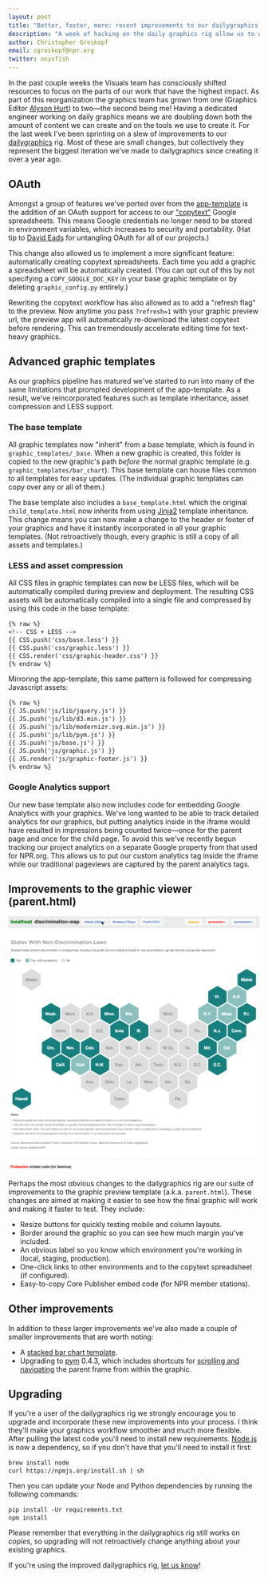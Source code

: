 ```yaml
---
layout: post
title: "Better, faster, more: recent improvements to our dailygraphics rig"
description: "A week of hacking on the daily graphics rig allow us to work faster and with more flexible components."
author: Christopher Groskopf
email: cgroskopf@npr.org
twitter: onyxfish
---
```


In the past couple weeks the Visuals team has consciously shifted resources to focus on the parts of our work that have the highest impact. As part of this reorganization the graphics team has grown from one (Graphics Editor [Alyson Hurt](https://twitter.com/alykat)) to two&mdash;the second being me! Having a dedicated engineer working on daily graphics means we are doubling down both the amount of content we can create and on the tools we use to create it. For the last week I've been sprinting on a slew of improvements to our [dailygraphics](https://github.com/nprapps/dailygraphics) rig. Most of these are small changes, but collectively they represent the biggest iteration we've made to dailygraphics since creating it over a year ago.

## OAuth

Amongst a group of features we've ported over from the [app-template](https://github.com/nprapps/app-template) is the addition of an OAuth support for access to our ["copytext"](https://github.com/nprapps/dailygraphics#connecting-to-a-google-spreadsheet) Google spreadsheets. This means Google credentials no longer need to be stored in environment variables, which increases to security and portability. (Hat tip to [David Eads](https://twitter.com/eads) for untangling OAuth for all of our projects.)

This change also allowed us to implement a more significant feature: automatically creating copytext spreadsheets. Each time you add a graphic a spreadsheet will be automatically created. (You can opt out of this by not specifying a ``COPY_GOOGLE_DOC_KEY`` in your base graphic template or by deleting ``graphic_config.py`` entirely.)

Rewriting the copytext workflow has also allowed as to add a "refresh flag" to the preview. Now anytime you pass ``?refresh=1`` with your graphic preview url, the preview app will automatically re-download the latest copytext before rendering. This can tremendously accelerate editing time for text-heavy graphics.

## Advanced graphic templates

As our graphics pipeline has matured we've started to run into many of the same limitations that prompted development of the app-template. As a result, we've reincorporated features such as template inheritance, asset compression and LESS support.

### The base template

All graphic templates now "inherit" from a base template, which is found in ``graphic_templates/_base``. When a new graphic is created, this folder is copied to the new graphic's path *before* the normal graphic template (e.g. ``graphic_templates/bar_chart``). This base template can house files common to all templates for easy updates. (The individual graphic templates can copy over any or all of them.)

The base template also includes a ``base_template.html`` which the original ``child_template.html`` now inherits from using [Jinja2](http://jinja.pocoo.org/docs/dev/) template inheritance. This change means you can now make a change to the header or footer of your graphics and have it instantly incorporated in all your graphic templates. (Not retroactively though, every graphic is still a copy of all assets and templates.)

### LESS and asset compression

All CSS files in graphic templates can now be LESS files, which will be automatically compiled during preview and deployment. The resulting CSS assets will be automatically compiled into a single file and compressed by using this code in the base template:

```
{% raw %}
<!-- CSS + LESS -->
{{ CSS.push('css/base.less') }}
{{ CSS.push('css/graphic.less') }}
{{ CSS.render('css/graphic-header.css') }}
{% endraw %}
```

Mirroring the app-template, this same pattern is followed for compressing Javascript assets:

```
{% raw %}
{{ JS.push('js/lib/jquery.js') }}
{{ JS.push('js/lib/d3.min.js') }}
{{ JS.push('js/lib/modernizr.svg.min.js') }}
{{ JS.push('js/lib/pym.js') }}
{{ JS.push('js/base.js') }}
{{ JS.push('js/graphic.js') }}
{{ JS.render('js/graphic-footer.js') }}
{% endraw %}
```

### Google Analytics support

Our new base template also now includes code for embedding Google Analytics with your graphics. We've long wanted to be able to track detailed analytics for our graphics, but putting analytics inside in the iframe would have resulted in impressions being counted twice&mdash;once for the parent page and once for the child page. To avoid this we've recently begun tracking our project analytics on a separate Google property from that used for NPR.org. This allows us to put our custom analytics tag inside the iframe while our traditional pageviews are captured by the parent analytics tags.

## Improvements to the graphic viewer (parent.html)

<img src="/img/posts/dailygraphics-parent.gif">

Perhaps the most obvious changes to the dailygraphics rig are our suite of improvements to the graphic preview template (a.k.a. ``parent.html``). These changes are aimed at making it easier to see how the final graphic will work and making it faster to test. They include:

* Resize buttons for quickly testing mobile and column layouts.
* Border around the graphic so you can see how much margin you've included.
* An obvious label so you know which environment you're working in (local, staging, production).
* One-click links to other environments and to the copytext spreadsheet (if configured).
* Easy-to-copy Core Publisher embed code (for NPR member stations).

## Other improvements

In addition to these larger improvements we've also made a couple of smaller improvements that are worth noting:

* A [stacked bar chart template](https://github.com/nprapps/dailygraphics/tree/master/graphic_templates/stacked_bar_chart).
* Upgrading to [pym](http://blog.apps.npr.org/pym.js/) 0.4.3, which includes shortcuts for [scrolling and navigating](http://blog.apps.npr.org/pym.js/#example-navigation) the parent frame from within the graphic.

## Upgrading

If you're a user of the dailygraphics rig we strongly encourage you to upgrade and incorporate these new improvements into your process. I think they'll make your graphics workflow smoother and much more flexible. After pulling the latest code you'll need to install new requirements. [Node.js](https://nodejs.org/) is now a dependency, so if you don't have that you'll need to install it first:

```
brew install node
curl https://npmjs.org/install.sh | sh
```

Then you can update your Node and Python dependencies by running the following commands:

```
pip install -Ur requirements.txt
npm install
```

Please remember that everything in the dailygraphics rig still works on *copies*, so upgrading will not retroactively change anything about your existing graphics.

If you're using the improved dailygraphics rig, [let us know](mailto:nprapps@npr.org)!

